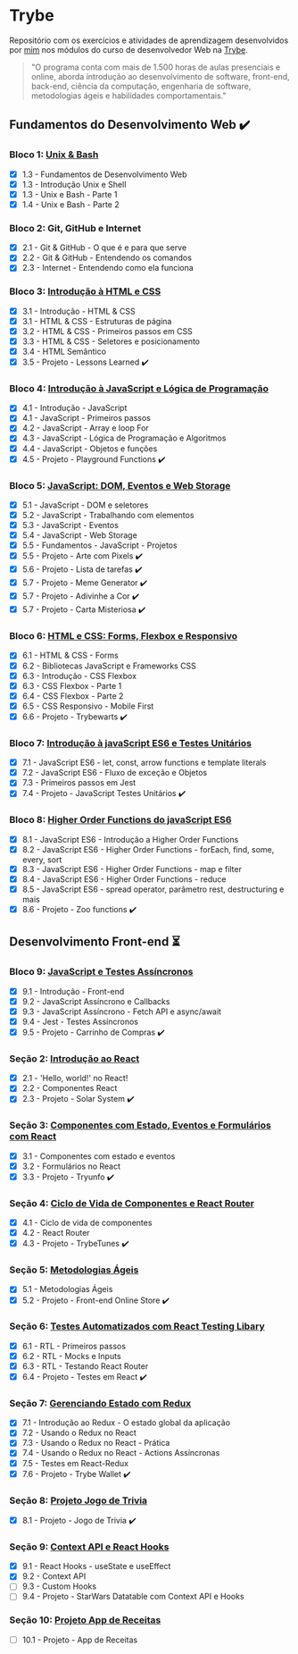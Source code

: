 # Trybe
Repositório com os exercícios e atividades de aprendizagem desenvolvidos por [mim](https://github.com/Wanderson-rpf) nos módulos do curso de desenvolvedor Web na [Trybe](https://www.betrybe.com).

>"O programa conta com mais de 1.500 horas de aulas presenciais e online, aborda introdução ao desenvolvimento de software, front-end, back-end, ciência da computação, engenharia de software, metodologias ágeis e habilidades comportamentais."

## Fundamentos do Desenvolvimento Web :heavy_check_mark:

### Bloco 1: [Unix & Bash](https://github.com/Wanderson-rpf/trybe-exercicios/tree/main/01-Fundamentos/bloco-01-Unix-e-Bash)

- [x] 1.3 - Fundamentos de Desenvolvimento Web
- [x] 1.3 - Introdução Unix e Shell
- [x] 1.3 - Unix e Bash - Parte 1
- [x] 1.4 - Unix e Bash - Parte 2

### Bloco 2: Git, GitHub e Internet

- [x] 2.1 - Git & GitHub - O que é e para que serve
- [x] 2.2 - Git & GitHub - Entendendo os comandos
- [x] 2.3 - Internet - Entendendo como ela funciona

### Bloco 3: [Introdução à HTML e CSS](https://github.com/Wanderson-rpf/trybe-exercicios/tree/main/01-Fundamentos/bloco-03-Introdução-a-HTML-e-CSS/04-html-semantico)
 - [x] 3.1 - Introdução - HTML & CSS
 - [x] 3.1 - HTML & CSS - Estruturas de página
 - [x] 3.2 - HTML & CSS - Primeiros passos em CSS
 - [x] 3.3 - HTML & CSS - Seletores e posicionamento
 - [x] 3.4 - HTML Semântico
 - [x] 3.5 - Projeto - Lessons Learned :heavy_check_mark:

### Bloco 4: [Introdução à JavaScript e Lógica de Programação](https://github.com/Wanderson-rpf/trybe-exercicios/tree/main/01-Fundamentos/bloco-04-Introdução-à-JavaScript-e-Lógica-de-Programação)
 - [x] 4.1 - Introdução - JavaScript
 - [x] 4.1 - JavaScript - Primeiros passos
 - [x] 4.2 - JavaScript - Array e loop For
 - [x] 4.3 - JavaScript - Lógica de Programação e Algoritmos
 - [x] 4.4 - JavaScript - Objetos e funções
 - [x] 4.5 - Projeto - Playground Functions :heavy_check_mark:
 
### Bloco 5: [JavaScript: DOM, Eventos e Web Storage](https://github.com/Wanderson-rpf/trybe-exercicios/tree/main/01-Fundamentos/bloco-05-JavaScript-DOM-Eventos-e-Web-Storage)
 - [x] 5.1 - JavaScript - DOM e seletores
 - [x] 5.2 - JavaScript - Trabalhando com elementos
 - [x] 5.3 - JavaScript - Eventos
 - [x] 5.4 - JavaScript - Web Storage
 - [x] 5.5 - Fundamentos - JavaScript - Projetos
 - [x] 5.5 - Projeto - Arte com Pixels :heavy_check_mark:
 - [x] 5.6 - Projeto - Lista de tarefas :heavy_check_mark:
 - [x] 5.7 - Projeto - Meme Generator :heavy_check_mark:
 - [x] 5.7 - Projeto - Adivinhe a Cor :heavy_check_mark:
 - [x] 5.7 - Projeto - Carta Misteriosa :heavy_check_mark:
 
### Bloco 6: [HTML e CSS: Forms, Flexbox e Responsivo](https://github.com/Wanderson-rpf/trybe-exercicios/tree/main/01-Fundamentos/bloco-06-HTML-e-CSS-Forms-Flexbox-e-Responsivo)
 - [x] 6.1 - HTML & CSS - Forms
 - [x] 6.2 - Bibliotecas JavaScript e Frameworks CSS
 - [x] 6.3 - Introdução - CSS Flexbox
 - [x] 6.3 - CSS Flexbox - Parte 1
 - [x] 6.4 - CSS Flexbox - Parte 2
 - [x] 6.5 - CSS Responsivo - Mobile First
 - [x] 6.6 - Projeto - Trybewarts :heavy_check_mark:
 
 ### Bloco 7: [Introdução à javaScript ES6 e Testes Unitários](https://github.com/Wanderson-rpf/trybe-exercicios/tree/main/01-Fundamentos/bloco-07-Introdução-à-JavaScript-ES6-e-Testes-Unitários)
 - [x] 7.1 - JavaScript ES6 - let, const, arrow functions e template literals
 - [x] 7.2 - JavaScript ES6 - Fluxo de exceção e Objetos
 - [x] 7.3 - Primeiros passos em Jest
 - [x] 7.4 - Projeto - JavaScript Testes Unitários :heavy_check_mark:
 
 ### Bloco 8: [Higher Order Functions do javaScript ES6](https://github.com/Wanderson-rpf/trybe-exercicios/tree/main/01-Fundamentos/bloco-08-Higher-Order-Functions-do-JavaScript-ES6)
 - [x] 8.1 - JavaScript ES6 - Introdução a Higher Order Functions
 - [x] 8.2 - JavaScript ES6 - Higher Order Functions - forEach, find, some, every, sort
 - [x] 8.3 - JavaScript ES6 - Higher Order Functions - map e filter
 - [x] 8.4 - JavaScript ES6 - Higher Order Functions - reduce
 - [x] 8.5 - JavaScript ES6 - spread operator, parâmetro rest, destructuring e mais
 - [x] 8.6 - Projeto - Zoo functions :heavy_check_mark:
 
 ## Desenvolvimento Front-end :hourglass_flowing_sand:
 
  ### Bloco 9: [JavaScript e Testes Assíncronos](https://github.com/Wanderson-rpf/trybe-exercicios/tree/main/02-Desenvolvimento-Front-end/bloco-09-javascript-e-testes-assincronos)
 - [x] 9.1 - Introdução - Front-end
 - [x] 9.2 - JavaScript Assíncrono e Callbacks
 - [x] 9.3 - JavaScript Assíncrono - Fetch API e async/await
 - [x] 9.4 - Jest - Testes Assíncronos
 - [x] 9.5 - Projeto - Carrinho de Compras :heavy_check_mark:
 
 ### Seção 2: [Introdução ao React]()
 - [x] 2.1 - 'Hello, world!' no React!
 - [x] 2.2 - Componentes React
 - [x] 2.3 - Projeto - Solar System :heavy_check_mark:
 
 ### Seção 3: [Componentes com Estado, Eventos e Formulários com React]()
 - [x] 3.1 - Componentes com estado e eventos
 - [x] 3.2 - Formulários no React
 - [x] 3.3 - Projeto - Tryunfo :heavy_check_mark:
 
### Seção 4: [Ciclo de Vida de Componentes e React Router]()
 - [x] 4.1 - Ciclo de vida de componentes
 - [x] 4.2 - React Router
 - [x] 4.3 - Projeto - TrybeTunes :heavy_check_mark:
 
### Seção 5: [Metodologias Ágeis]()
 - [x] 5.1 - Metodologias Ágeis
 - [x] 5.2 - Projeto - Front-end Online Store :heavy_check_mark:
 
### Seção 6: [Testes Automatizados com React Testing Libary]()
 - [x] 6.1 - RTL - Primeiros passos
 - [x] 6.2 - RTL - Mocks e Inputs
 - [x] 6.3 - RTL - Testando React Router
 - [x] 6.4 - Projeto - Testes em React :heavy_check_mark:

### Seção 7: [Gerenciando Estado com Redux]()
 - [x] 7.1 - Introdução ao Redux - O estado global da aplicação
 - [x] 7.2 - Usando o Redux no React
 - [x] 7.3 - Usando o Redux no React - Prática
 - [x] 7.4 - Usando o Redux no React - Actions Assíncronas
 - [x] 7.5 - Testes em React-Redux
 - [x] 7.6 - Projeto - Trybe Wallet :heavy_check_mark:

### Seção 8: [Projeto Jogo de Trivia]()
 - [x] 8.1 - Projeto - Jogo de Trivia :heavy_check_mark:

### Seção 9: [Context API e React Hooks]()
 - [x] 9.1 - React Hooks - useState e useEffect
 - [x] 9.2 - Context API
 - [ ] 9.3 - Custom Hooks
 - [ ] 9.4 - Projeto - StarWars Datatable com Context API e Hooks

### Seção 10: [Projeto App de Receitas]()
 - [ ] 10.1 - Projeto - App de Receitas
